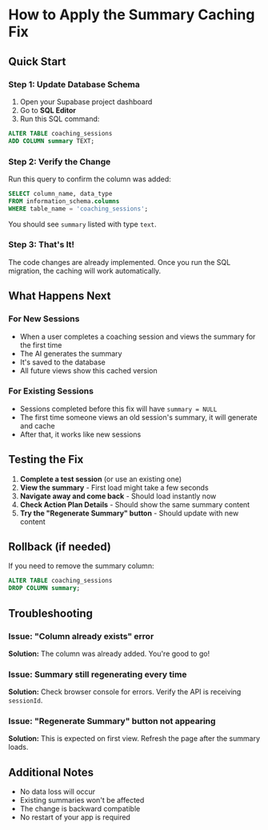 # How to Apply the Summary Caching Fix

## Quick Start

### Step 1: Update Database Schema
1. Open your Supabase project dashboard
2. Go to **SQL Editor**
3. Run this SQL command:

```sql
ALTER TABLE coaching_sessions 
ADD COLUMN summary TEXT;
```

### Step 2: Verify the Change
Run this query to confirm the column was added:

```sql
SELECT column_name, data_type 
FROM information_schema.columns 
WHERE table_name = 'coaching_sessions';
```

You should see `summary` listed with type `text`.

### Step 3: That's It!
The code changes are already implemented. Once you run the SQL migration, the caching will work automatically.

## What Happens Next

### For New Sessions
- When a user completes a coaching session and views the summary for the first time
- The AI generates the summary
- It's saved to the database
- All future views show this cached version

### For Existing Sessions
- Sessions completed before this fix will have `summary = NULL`
- The first time someone views an old session's summary, it will generate and cache
- After that, it works like new sessions

## Testing the Fix

1. **Complete a test session** (or use an existing one)
2. **View the summary** - First load might take a few seconds
3. **Navigate away and come back** - Should load instantly now
4. **Check Action Plan Details** - Should show the same summary content
5. **Try the "Regenerate Summary" button** - Should update with new content

## Rollback (if needed)

If you need to remove the summary column:

```sql
ALTER TABLE coaching_sessions 
DROP COLUMN summary;
```

## Troubleshooting

### Issue: "Column already exists" error
**Solution:** The column was already added. You're good to go!

### Issue: Summary still regenerating every time
**Solution:** Check browser console for errors. Verify the API is receiving `sessionId`.

### Issue: "Regenerate Summary" button not appearing
**Solution:** This is expected on first view. Refresh the page after the summary loads.

## Additional Notes

- No data loss will occur
- Existing summaries won't be affected
- The change is backward compatible
- No restart of your app is required
